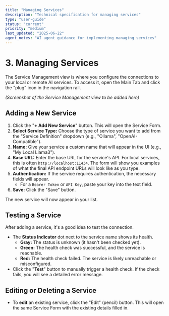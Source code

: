 ```yaml
---
title: "Managing Services"
description: "Technical specification for managing services"
type: "user-guide"
status: "current"
priority: "medium"
last_updated: "2025-06-22"
agent_notes: "AI agent guidance for implementing managing services"
---
```


# 3. Managing Services

The Service Management view is where you configure the connections to your local or remote AI services. To access it, open the Main Tab and click the "plug" icon in the navigation rail.

*(Screenshot of the Service Management view to be added here)*

## Adding a New Service

1.  Click the "**+ Add New Service**" button. This will open the Service Form.
2.  **Select Service Type:** Choose the type of service you want to add from the "Service Definition" dropdown (e.g., "Ollama", "OpenAI-Compatible").
3.  **Name:** Give your service a custom name that will appear in the UI (e.g., "My Local Llama3").
4.  **Base URL:** Enter the base URL for the service's API. For local services, this is often `http://localhost:11434`. The form will show you examples of what the final API endpoint URLs will look like as you type.
5.  **Authentication:** If the service requires authentication, the necessary fields will appear.
    -   For a `Bearer Token` or `API Key`, paste your key into the text field.
6.  **Save:** Click the "Save" button.

The new service will now appear in your list.

## Testing a Service

After adding a service, it's a good idea to test the connection.

-   The **Status Indicator** dot next to the service name shows its health.
    -   **Gray:** The status is unknown (it hasn't been checked yet).
    -   **Green:** The health check was successful, and the service is reachable.
    -   **Red:** The health check failed. The service is likely unreachable or misconfigured.
-   Click the "**Test**" button to manually trigger a health check. If the check fails, you will see a detailed error message.

## Editing or Deleting a Service

-   To **edit** an existing service, click the "Edit" (pencil) button. This will open the same Service Form with the existing details filled in.
